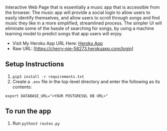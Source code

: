 Interactive Web Page that is essentially a music app that is accessible from the browser. The music app will provide a social login to allow users to easily identify themselves, and allow users to scroll through songs and find music they like in a more simplified, streamlined process. The simpler UI will eliminate some of the hassle of searching for songs, by using a machine learning model to predict songs that app users will enjoy.

- Visit My Heroku App URL Here: [Heroku App](https://cherry-pie-58273.herokuapp.com/login)
- Raw URL: [https://cherry-pie-58273.herokuapp.com/login]

## Setup Instructions
1. `pip3 install -r requirements.txt`
2. Create a `.env` file in the top-level directory and enter the following as its contents:
```
export DATABASE_URL="<YOUR POSTGRESQL DB URL>"
```


## To run the app
1. Run `python3 routes.py`


